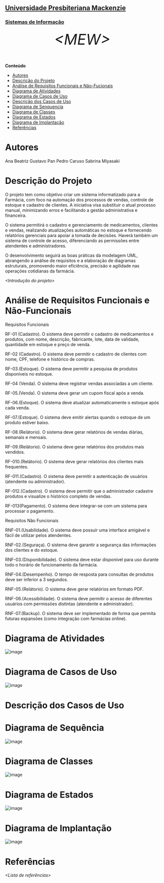 <h2><a href= "https://www.mackenzie.br">Universidade Presbiteriana Mackenzie</a></h2>
<h3><a href= "https://www.mackenzie.br/graduacao/sao-paulo-higienopolis/sistemas-de-informacao">Sistemas de Informação</a></h3>


<font size="+12"><center>
*&lt;MEW&gt;*
</center></font>

**Conteúdo**

- [Autores](#nome-alunos)
- [Descrição do Projeto](#introdução-do-projeto)
- [Análise de Requisitos Funcionais e Não-Fucionais](#descrição-dos-requisitos)
- [Diagrama de Atividades](#diagrama-de-atividades) 
- [Diagrama de Casos de Uso](#diagrama-de-comportamento-atores)
- [Descrição dos Casos de Uso](#descrição-das-funcões)
- [Diagrama de Senquencia](#diagrama-de-ordem-interações)
- [Diagrama de Classes](#diagrama-orientado-objetos)
- [Diagrama de Estados](#diagrama-estrutura-componente)
- [Diagrama de Implantação](#diagrama-de-hardware-software)
- [Referências](#referências)


# Autores

Ana Beatriz
Gustavo Pan
Pedro Caruso 
Sabrina Miyasaki

# Descrição do Projeto
O projeto tem como objetivo criar um sistema informatizado para a Farmácia, com foco na automação dos processos de vendas, controle de estoque e cadastro de clientes. A iniciativa visa substituir o atual processo manual, minimizando erros e facilitando a gestão administrativa e financeira.

O sistema permitirá o cadastro e gerenciamento de medicamentos, clientes e vendas, realizando atualizações automáticas no estoque e fornecendo relatórios gerenciais para apoiar a tomada de decisões. Haverá também um sistema de controle de acesso, diferenciando as permissões entre atendentes e administradores.

O desenvolvimento seguirá as boas práticas da modelagem UML, abrangendo a análise de requisitos e a elaboração de diagramas estruturais, promovendo maior eficiência, precisão e agilidade nas operações cotidianas da farmácia.

*&lt;Introdução do projeto&gt;*

# Análise de Requisitos Funcionais e Não-Funcionais
Requisitos Funcionais
 

RF-01 (Cadastro).	O sistema deve permitir o cadastro de medicamentos e produtos, com nome, descrição, fabricante, lote, data de validade, quantidade em estoque e preço de venda. 

RF-02 (Cadastro).	O sistema deve permitir o cadastro de clientes com nome, CPF, telefone e histórico de compras. 

RF-03.(Estoque).	O sistema deve permitir a pesquisa de produtos disponíveis no estoque. 

RF-04 (Venda).	O sistema deve registrar vendas associadas a um cliente.

RF-05.(Venda).	O sistema deve gerar um cupom fiscal após a venda. 

RF-06.(Estoque).	O sistema deve atualizar automaticamente o estoque após cada venda. 

RF-07.(Estoque).	O sistema deve emitir alertas quando o estoque de um produto estiver baixo. 

RF-08.(Relátorio).	O sistema deve gerar relatórios de vendas diárias, semanais e mensais. 

RF-09.(Relátorio).	O sistema deve gerar relatórios dos produtos mais vendidos. 

RF-010.(Relátorio).	O sistema deve gerar relatórios dos clientes mais frequentes. 

RF-011.(Cadastro).	O sistema deve permitir a autenticação de usuários (atendente ou administrador). 

RF-012.(Cadastro).	O sistema deve permitir que o administrador cadastre produtos e visualize o histórico completo de vendas.

RF-013(Pagamento). O sistema deve integrar-se com um sistema para processar o pagamento.

Requisitos Não Funcionais

RNF-01.(Usabilidade).	O sistema deve possuir uma interface amigável e fácil de utilizar pelos atendentes. 

RNF-02.(Seguraça).	O sistema deve garantir a segurança das informações dos clientes e do estoque. 

RNF-03.(Disponibilidade).	O sistema deve estar disponível para uso durante todo o horário de funcionamento da farmácia. 

RNF-04.(Desempenho).	O tempo de resposta para consultas de produtos deve ser inferior a 3 segundos. 

RNF-05.(Relátorio).	O sistema deve gerar relatórios em formato PDF.

RNF-06.(Acessibilidade).	O sistema deve permitir o acesso de diferentes usuários com permissões distintas (atendente e administrador). 

RNF-07.(Backup).	O sistema deve ser implementado de forma que permita futuras expansões (como integração com farmácias online).

# Diagrama de Atividades

![image](https://github.com/user-attachments/assets/ba754300-96ed-49ff-9d77-103aed0f30eb)


# Diagrama de Casos de Uso

![image](https://github.com/user-attachments/assets/a85d2e94-c420-412f-b8d6-28f6c0b3fb12)


# Descrição dos Casos de Uso


# Diagrama de Sequência

![image](https://github.com/user-attachments/assets/89f35ddc-0016-4ad2-aff9-b5753cc884ff)


# Diagrama de Classes
![image](https://github.com/user-attachments/assets/52cff5fe-e74b-45d9-8fa9-182cd7ba4e7f)

# Diagrama de Estados

![image](https://github.com/user-attachments/assets/48dd7700-5e45-4f89-8c2e-b90b1fb47e9a)


# Diagrama de Implantação

![image](https://github.com/user-attachments/assets/e569b771-dcf8-4482-b3d9-8ab36d44bea2)


# Referências

*&lt;Lista de referências&gt;*
